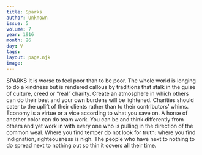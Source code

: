```yaml
---
title: Sparks
author: Unknown
issue: 5
volume: 7
year: 1916
month: 26
day: V
tags:
layout: page.njk
image:
---
```

SPARKS       It is worse to feel poor than to be poor.       The whole world is longing to do a kindness but is rendered callous by traditions that stalk in the guise of culture, creed or “real” charity.      Create an atmosphere in which others can do their best and your own burdens will be lightened.       Charities should cater to the uplift of their clients rather than to their contributors’ whims.       Economy is a virtue or a vice according to what you save on.       A horse of another color can do team work. You can be and think differently from others and yet work in with every one who is pulling in the direction of the common weal.       Where you find temper do not look for truth; where you find indignation, righteousness is nigh.       The people who have next to nothing to do spread next to nothing out so thin it covers all their time. 
